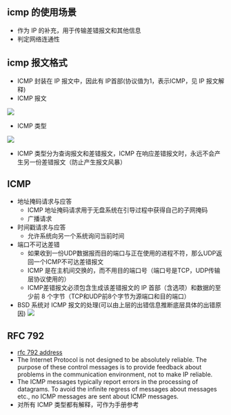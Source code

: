 ## icmp 的使用场景

- 作为 IP 的补充，用于传输差错报文和其他信息
- 判定网络连通性


## icmp 报文格式

- ICMP 封装在 IP 报文中，因此有 IP首部(协议值为1，表示ICMP，见 IP 报文解释)
- ICMP 报文

![](https://note.youdao.com/yws/public/resource/7892244109fc75f249e4a20f1c461bdc/xmlnote/A35B4B2BDDDD47C9B5E04A4D7A954910/19136)

- ICMP 类型

![](https://note.youdao.com/yws/public/resource/7892244109fc75f249e4a20f1c461bdc/xmlnote/488D33CE14CC41DD93DFB87999F450DD/19140)

- ICMP 类型分为查询报文和差错报文，ICMP 在响应差错报文时，永远不会产生另一份差错报文（防止产生报文风暴）


## ICMP 

- 地址掩码请求与应答
    - ICMP 地址掩码请求用于无盘系统在引导过程中获得自己的子网掩码
    - 广播请求
- 时间戳请求与应答
    - 允许系统向另一个系统询问当前时间
- 端口不可达差错
    - 如果收到一份UDP数据报而目的端口与正在使用的进程不符，那么UDP返回一个ICMP不可达差错报文
    - ICMP 是在主机间交换的，而不用目的端口号（端口号是TCP，UDP传输层协议使用的）
    - ICMP差错报文必须包含生成该差错报文的 IP 首部（含选项）和数据的至少前 8 个字节（TCP和UDP前8个字节为源端口和目的端口）
- BSD 系统对 ICMP 报文的处理(可以由上层的出错信息推断底层具体的出错原因)
![](https://note.youdao.com/yws/public/resource/7892244109fc75f249e4a20f1c461bdc/xmlnote/349D3103933E41C09918BD572C50EDFB/19175)

## RFC 792

- [rfc 792 address](https://tools.ietf.org/pdf/rfc792.pdf)
- The Internet Protocol is not designed to be absolutely reliable. The purpose of these control messages is to provide feedback about problems in the communication environment, not to make IP reliable.
-  The ICMP messages typically report errors in the processing of datagrams. To avoid the infinite regress of messages about messages etc., no ICMP messages are sent about ICMP messages.
-  对所有 ICMP 类型都有解释，可作为手册参考

